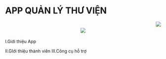 # APP QUẢN LÝ THƯ VIỆN
<img align="right" src="https://visitor-badge.laobi.icu/badge?page_id=salesp07.salesp07"/>

<h1 align="center">
    <img src="https://readme-typing-svg.herokuapp.com/?font=Righteous&size=35&center=true&vCenter=true&width=500&height=70&duration=4000&lines=Xin+Chào+Mọi+Người!+👋;+Đã+Đến+Với+App+Quản+Lý+Thư+Viện!;"/>
</h1>

I.Giới thiệu App

II.GIới thiệu thành viên
III.Công cụ hỗ trợ

